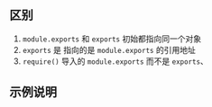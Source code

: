 ## 区别

1. `module.exports` 和 `exports` 初始都指向同一个对象
2. `exports` 是 指向的是 `module.exports` 的引用地址
3. `require()` 导入的 `module.exports` 而不是 `exports`、

## 示例说明

